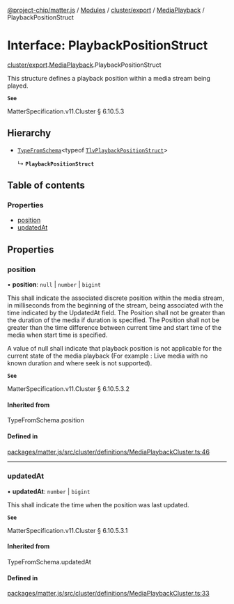 [@project-chip/matter.js](../README.md) / [Modules](../modules.md) / [cluster/export](../modules/cluster_export.md) / [MediaPlayback](../modules/cluster_export.MediaPlayback.md) / PlaybackPositionStruct

# Interface: PlaybackPositionStruct

[cluster/export](../modules/cluster_export.md).[MediaPlayback](../modules/cluster_export.MediaPlayback.md).PlaybackPositionStruct

This structure defines a playback position within a media stream being played.

**`See`**

MatterSpecification.v11.Cluster § 6.10.5.3

## Hierarchy

- [`TypeFromSchema`](../modules/tlv_export.md#typefromschema)\<typeof [`TlvPlaybackPositionStruct`](../modules/cluster_export.MediaPlayback.md#tlvplaybackpositionstruct)\>

  ↳ **`PlaybackPositionStruct`**

## Table of contents

### Properties

- [position](cluster_export.MediaPlayback.PlaybackPositionStruct.md#position)
- [updatedAt](cluster_export.MediaPlayback.PlaybackPositionStruct.md#updatedat)

## Properties

### position

• **position**: ``null`` \| `number` \| `bigint`

This shall indicate the associated discrete position within the media stream, in milliseconds from the
beginning of the stream, being associated with the time indicated by the UpdatedAt field. The Position shall
not be greater than the duration of the media if duration is specified. The Position shall not be greater
than the time difference between current time and start time of the media when start time is specified.

A value of null shall indicate that playback position is not applicable for the current state of the media
playback (For example : Live media with no known duration and where seek is not supported).

**`See`**

MatterSpecification.v11.Cluster § 6.10.5.3.2

#### Inherited from

TypeFromSchema.position

#### Defined in

[packages/matter.js/src/cluster/definitions/MediaPlaybackCluster.ts:46](https://github.com/project-chip/matter.js/blob/c0d55745d5279e16fdfaa7d2c564daa31e19c627/packages/matter.js/src/cluster/definitions/MediaPlaybackCluster.ts#L46)

___

### updatedAt

• **updatedAt**: `number` \| `bigint`

This shall indicate the time when the position was last updated.

**`See`**

MatterSpecification.v11.Cluster § 6.10.5.3.1

#### Inherited from

TypeFromSchema.updatedAt

#### Defined in

[packages/matter.js/src/cluster/definitions/MediaPlaybackCluster.ts:33](https://github.com/project-chip/matter.js/blob/c0d55745d5279e16fdfaa7d2c564daa31e19c627/packages/matter.js/src/cluster/definitions/MediaPlaybackCluster.ts#L33)
